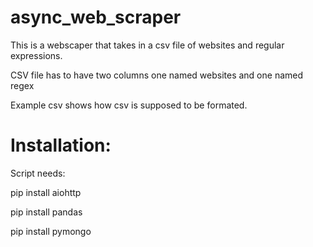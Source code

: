 # async_web_scraper
This is a webscaper that takes in a csv file of websites and regular expressions.

CSV file has to have two columns one named websites and one named regex

Example csv shows how csv is supposed to be formated.


# Installation:

Script needs:

pip install aiohttp

pip install pandas

pip install pymongo

